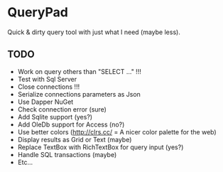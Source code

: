# QueryPad

Quick & dirty query tool with just what I need (maybe less).


## TODO

* Work on query others than "SELECT ..." !!!
* Test with Sql Server
* Close connections !!!
* Serialize connections parameters as Json
* Use Dapper NuGet
* Check connection error (sure)
* Add Sqlite support (yes?)
* Add OleDb support for Access (no?)
* Use better colors (http://clrs.cc/ = A nicer color palette for the web)
* Display results as Grid or Text (maybe)
* Replace TextBox with RichTextBox for query input (yes?)
* Handle SQL transactions (maybe)
* Etc...
